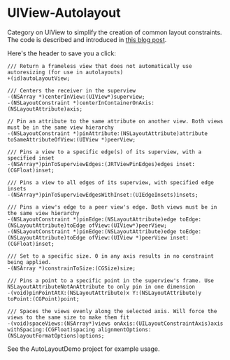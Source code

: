 UIView-Autolayout
=================

Category on UIView to simplify the creation of common layout constraints. The code is described and introduced in [this blog post](http://commandshift.co.uk/blog/2013/02/20/creating-individual-layout-constraints/).

Here's the header to save you a click:

    /// Return a frameless view that does not automatically use autoresizing (for use in autolayouts)
    +(id)autoLayoutView;

    /// Centers the receiver in the superview
    -(NSArray *)centerInView:(UIView*)superview;
    -(NSLayoutConstraint *)centerInContainerOnAxis:(NSLayoutAttribute)axis;

    // Pin an attribute to the same attribute on another view. Both views must be in the same view hierarchy
    -(NSLayoutConstraint *)pinAttribute:(NSLayoutAttribute)attribute toSameAttributeOfView:(UIView *)peerView;

    /// Pins a view to a specific edge(s) of its superview, with a specified inset
    -(NSArray*)pinToSuperviewEdges:(JRTViewPinEdges)edges inset:(CGFloat)inset;

    /// Pins a view to all edges of its superview, with specified edge insets
    -(NSArray*)pinToSuperviewEdgesWithInset:(UIEdgeInsets)insets;

    /// Pins a view's edge to a peer view's edge. Both views must be in the same view hierarchy
    -(NSLayoutConstraint *)pinEdge:(NSLayoutAttribute)edge toEdge:(NSLayoutAttribute)toEdge ofView:(UIView*)peerView;
    -(NSLayoutConstraint *)pinEdge:(NSLayoutAttribute)edge toEdge:(NSLayoutAttribute)toEdge ofView:(UIView *)peerView inset:(CGFloat)inset;

    /// Set to a specific size. 0 in any axis results in no constraint being applied.
    -(NSArray *)constrainToSize:(CGSize)size;

    /// Pins a point to a specific point in the superview's frame. Use NSLayoutAttributeNotAnAttribute to only pin in one dimension
    -(void)pinPointAtX:(NSLayoutAttribute)x Y:(NSLayoutAttribute)y toPoint:(CGPoint)point;

    /// Spaces the views evenly along the selected axis. Will force the views to the same size to make them fit
    -(void)spaceViews:(NSArray*)views onAxis:(UILayoutConstraintAxis)axis withSpacing:(CGFloat)spacing alignmentOptions:(NSLayoutFormatOptions)options;


See the AutoLayoutDemo project for example usage.
